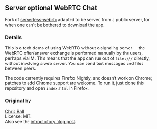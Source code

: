 Server optional WebRTC Chat
---------------------------

Fork of [serverless-webrtc](https://github.com/cjb/serverless-webrtc)
adapted to be served from a public server, for when one can't be bothered
to download the app.


### Details

This is a tech demo of using WebRTC without a signaling server -- the 
WebRTC offer/answer exchange is performed manually by the users, perhaps
via IM. This means that the app can run out of `file:///` directly, without
involving a web server. You can send text messages and files between peers.

The code currently requires Firefox Nightly, and doesn't work on Chrome;
patches to add Chrome support are welcome. To run it, just clone this
repository and open `index.html` in Firefox.


### Original by

[Chris Ball](chris@printf.net)  
License: MIT.  
Also see the [introductory blog post](http://blog.printf.net/articles/2013/05/17/webrtc-without-a-signaling-server).
